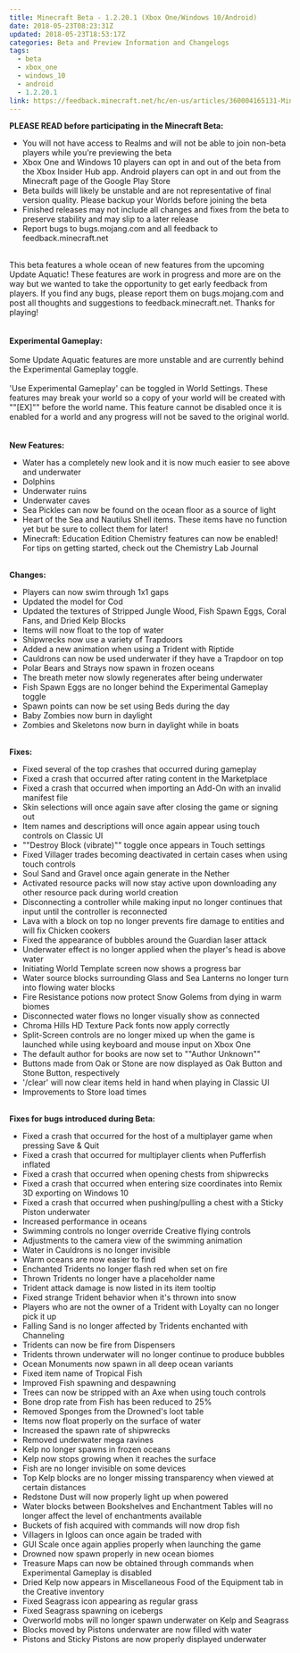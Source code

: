 ```yaml
---
title: Minecraft Beta - 1.2.20.1 (Xbox One/Windows 10/Android)
date: 2018-05-23T08:23:31Z
updated: 2018-05-23T18:53:17Z
categories: Beta and Preview Information and Changelogs
tags:
  - beta
  - xbox_one
  - windows_10
  - android
  - 1.2.20.1
link: https://feedback.minecraft.net/hc/en-us/articles/360004165131-Minecraft-Beta-1-2-20-1-Xbox-One-Windows-10-Android-
---
```


**PLEASE READ before participating in the Minecraft Beta:**

-   You will not have access to Realms and will not be able to join non-beta players while you\'re previewing the beta
-   Xbox One and Windows 10 players can opt in and out of the beta from the Xbox Insider Hub app. Android players can opt in and out from the Minecraft page of the Google Play Store
-   Beta builds will likely be unstable and are not representative of final version quality. Please backup your Worlds before joining the beta
-   Finished releases may not include all changes and fixes from the beta to preserve stability and may slip to a later release
-   Report bugs to bugs.mojang.com and all feedback to feedback.minecraft.net

\
This beta features a whole ocean of new features from the upcoming Update Aquatic! These features are work in progress and more are on the way but we wanted to take the opportunity to get early feedback from players. If you find any bugs, please report them on bugs.mojang.com and post all thoughts and suggestions to feedback.minecraft.net. Thanks for playing!\
\
\
**Experimental Gameplay:**\
\
Some Update Aquatic features are more unstable and are currently behind the Experimental Gameplay toggle.\
\
\'Use Experimental Gameplay\' can be toggled in World Settings. These features may break your world so a copy of your world will be created with \"\"\[EX\]\"\" before the world name. This feature cannot be disabled once it is enabled for a world and any progress will not be saved to the original world.\
\
\
**New Features:**

-   Water has a completely new look and it is now much easier to see above and underwater
-   Dolphins
-   Underwater ruins
-   Underwater caves
-   Sea Pickles can now be found on the ocean floor as a source of light
-   Heart of the Sea and Nautilus Shell items. These items have no function yet but be sure to collect them for later!
-   Minecraft: Education Edition Chemistry features can now be enabled! For tips on getting started, check out the Chemistry Lab Journal

\
**Changes:**

-   Players can now swim through 1x1 gaps
-   Updated the model for Cod
-   Updated the textures of Stripped Jungle Wood, Fish Spawn Eggs, Coral Fans, and Dried Kelp Blocks
-   Items will now float to the top of water
-   Shipwrecks now use a variety of Trapdoors
-   Added a new animation when using a Trident with Riptide
-   Cauldrons can now be used underwater if they have a Trapdoor on top
-   Polar Bears and Strays now spawn in frozen oceans
-   The breath meter now slowly regenerates after being underwater
-   Fish Spawn Eggs are no longer behind the Experimental Gameplay toggle
-   Spawn points can now be set using Beds during the day
-   Baby Zombies now burn in daylight
-   Zombies and Skeletons now burn in daylight while in boats

\
**Fixes:**

-   Fixed several of the top crashes that occurred during gameplay
-   Fixed a crash that occurred after rating content in the Marketplace
-   Fixed a crash that occurred when importing an Add-On with an invalid manifest file
-   Skin selections will once again save after closing the game or signing out
-   Item names and descriptions will once again appear using touch controls on Classic UI
-   \"\"Destroy Block (vibrate)\"\" toggle once appears in Touch settings
-   Fixed Villager trades becoming deactivated in certain cases when using touch controls
-   Soul Sand and Gravel once again generate in the Nether
-   Activated resource packs will now stay active upon downloading any other resource pack during world creation
-   Disconnecting a controller while making input no longer continues that input until the controller is reconnected
-   Lava with a block on top no longer prevents fire damage to entities and will fix Chicken cookers
-   Fixed the appearance of bubbles around the Guardian laser attack
-   Underwater effect is no longer applied when the player\'s head is above water
-   Initiating World Template screen now shows a progress bar
-   Water source blocks surrounding Glass and Sea Lanterns no longer turn into flowing water blocks
-   Fire Resistance potions now protect Snow Golems from dying in warm biomes
-   Disconnected water flows no longer visually show as connected
-   Chroma Hills HD Texture Pack fonts now apply correctly
-   Split-Screen controls are no longer mixed up when the game is launched while using keyboard and mouse input on Xbox One
-   The default author for books are now set to \"\"Author Unknown\"\"
-   Buttons made from Oak or Stone are now displayed as Oak Button and Stone Button, respectively
-   \'/clear\' will now clear items held in hand when playing in Classic UI
-   Improvements to Store load times

\
**Fixes for bugs introduced during Beta:**

-   Fixed a crash that occurred for the host of a multiplayer game when pressing Save & Quit
-   Fixed a crash that occurred for multiplayer clients when Pufferfish inflated
-   Fixed a crash that occurred when opening chests from shipwrecks
-   Fixed a crash that occurred when entering size coordinates into Remix 3D exporting on Windows 10
-   Fixed a crash that occurred when pushing/pulling a chest with a Sticky Piston underwater
-   Increased performance in oceans
-   Swimming controls no longer override Creative flying controls
-   Adjustments to the camera view of the swimming animation
-   Water in Cauldrons is no longer invisible
-   Warm oceans are now easier to find
-   Enchanted Tridents no longer flash red when set on fire
-   Thrown Tridents no longer have a placeholder name
-   Trident attack damage is now listed in its item tooltip
-   Fixed strange Trident behavior when it\'s thrown into snow
-   Players who are not the owner of a Trident with Loyalty can no longer pick it up
-   Falling Sand is no longer affected by Tridents enchanted with Channeling
-   Tridents can now be fire from Dispensers
-   Tridents thrown underwater will no longer continue to produce bubbles
-   Ocean Monuments now spawn in all deep ocean variants
-   Fixed item name of Tropical Fish
-   Improved Fish spawning and despawning
-   Trees can now be stripped with an Axe when using touch controls
-   Bone drop rate from Fish has been reduced to 25%
-   Removed Sponges from the Drowned\'s loot table
-   Items now float properly on the surface of water
-   Increased the spawn rate of shipwrecks
-   Removed underwater mega ravines
-   Kelp no longer spawns in frozen oceans
-   Kelp now stops growing when it reaches the surface
-   Fish are no longer invisible on some devices
-   Top Kelp blocks are no longer missing transparency when viewed at certain distances
-   Redstone Dust will now properly light up when powered
-   Water blocks between Bookshelves and Enchantment Tables will no longer affect the level of enchantments available
-   Buckets of fish acquired with commands will now drop fish
-   Villagers in Igloos can once again be traded with
-   GUI Scale once again applies properly when launching the game
-   Drowned now spawn properly in new ocean biomes
-   Treasure Maps can now be obtained through commands when Experimental Gameplay is disabled
-   Dried Kelp now appears in Miscellaneous Food of the Equipment tab in the Creative inventory
-   Fixed Seagrass icon appearing as regular grass
-   Fixed Seagrass spawning on icebergs
-   Overworld mobs will no longer spawn underwater on Kelp and Seagrass
-   Blocks moved by Pistons underwater are now filled with water
-   Pistons and Sticky Pistons are now properly displayed underwater
